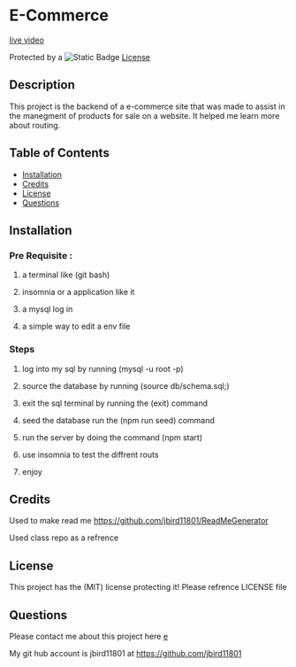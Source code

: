 # E-Commerce

[live video](https://youtu.be/zYjFizlQChI)

Protected by a ![Static Badge](https://img.shields.io/badge/MIT-b06402) [License](#license)

## Description

This project is the backend of a e-commerce site that was made to assist in the manegment of products for sale on a website. It helped me learn more about routing.

## Table of Contents

- [Installation](#installation)
- [Credits](#credits)
- [License](#license)
- [Questions](#Questions)

## Installation

### Pre Requisite : 

1) a terminal like (git bash) 

2) insomnia or a application like it

3) a mysql log in 

4) a simple way to edit a env file 

### Steps

1) log into my sql by running (mysql -u root -p)

2) source the database by running (source db/schema.sql;)

3) exit the sql terminal by running the (exit) command

4) seed the database run the (npm run seed) command

5) run the server by doing the command (npm start)

6) use insomnia to test the diffrent routs

7) enjoy

## Credits

Used to make read me https://github.com/jbird11801/ReadMeGenerator

Used class repo as a refrence

## License

This project has the (MIT) license protecting it! Please refrence LICENSE file

## Questions

Please contact me about this project here [e](mailto:jbird11801@yahoo.com)
            
My git hub account is jbird11801 at https://github.com/jbird11801